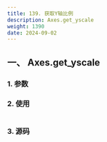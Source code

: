 ```yaml
---
title: 139. 获取Y轴比例
description: Axes.get_yscale
weight: 1390
date: 2024-09-02
---
```

<style>
th, td {
  border: 1px solid rgb(190, 190, 190);
}
</style>


## 一、 Axes.get_yscale


### 1. 参数




### 2. 使用



```python


```


### 3. 源码
```python

```





